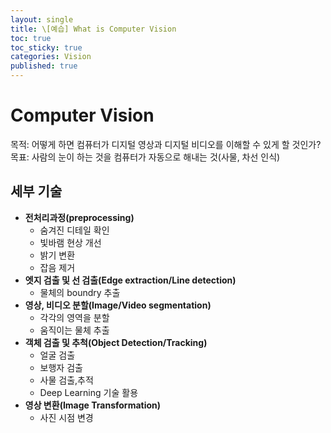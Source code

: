 ```yaml
---
layout: single
title: \[예습] What is Computer Vision
toc: true
toc_sticky: true
categories: Vision
published: true
---
```


# Computer Vision
목적: 어떻게 하면 컴퓨터가 디지털 영상과 디지털 비디오를 이해할 수 있게 할 것인가?<br/>
목표: 사람의 눈이 하는 것을 컴퓨터가 자동으로 해내는 것(사물, 차선 인식)

## 세부 기술
- **전처리과정(preprocessing)**
    - 숨겨진 디테일 확인
    - 빛바램 현상 개선
    - 밝기 변환
    - 잡음 제거
- **엣지 검출 및 선 검출(Edge extraction/Line detection)**
    - 물체의 boundry 추출
- **영상, 비디오 분할(Image/Video segmentation)**
    - 각각의 영역을 분할
    - 움직이는 물체 추출
- **객체 검출 및 추척(Object Detection/Tracking)**
    - 얼굴 검출
    - 보행자 검출
    - 사물 검출,추적
    - Deep Learning 기술 활용
- **영상 변환(Image Transformation)**
    - 사진 시점 변경
